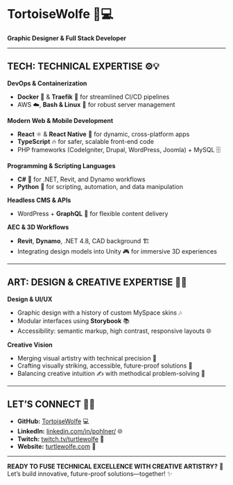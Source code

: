 # TortoiseWolfe 🎨💻  
**Graphic Designer & Full Stack Developer**

---

## TECH: TECHNICAL EXPERTISE ⚙️💡

**DevOps & Containerization**  
- **Docker** 🐳 & **Traefik** 🚦 for streamlined CI/CD pipelines  
- AWS ☁️, **Bash & Linux** 🐧 for robust server management

**Modern Web & Mobile Development**  
- **React** ⚛️ & **React Native** 📱 for dynamic, cross-platform apps  
- **TypeScript** 🔥 for safer, scalable front-end code  
- PHP frameworks (CodeIgniter, Drupal, WordPress, Joomla) + MySQL 🗄️

**Programming & Scripting Languages**  
- **C#** 🎯 for .NET, Revit, and Dynamo workflows  
- **Python** 🐍 for scripting, automation, and data manipulation

**Headless CMS & APIs**  
- WordPress + **GraphQL** 🔗 for flexible content delivery

**AEC & 3D Workflows**  
- **Revit**, **Dynamo**, .NET 4.8, CAD background 🏗️  
- Integrating design models into Unity 🎮 for immersive 3D experiences

---

## ART: DESIGN & CREATIVE EXPERTISE 🎨✨

**Design & UI/UX**  
- Graphic design with a history of custom MySpace skins 🎶  
- Modular interfaces using **Storybook** 📚  
- Accessibility: semantic markup, high contrast, responsive layouts 🌐

**Creative Vision**  
- Merging visual artistry with technical precision 🤝  
- Crafting visually striking, accessible, future-proof solutions 🌟  
- Balancing creative intuition ✍️ with methodical problem-solving 🤔

---

## LET’S CONNECT 🤝🔗

- **GitHub:** [TortoiseWolfe](https://github.com/TortoiseWolfe) 💻  
- **LinkedIn:** [linkedin.com/in/pohlner/](https://www.linkedin.com/in/pohlner/) 🌐  
- **Twitch:** [twitch.tv/turtlewolfe](https://www.twitch.tv/turtlewolfe) 🎥  
- **Website:** [turtlewolfe.com](https://turtlewolfe.com/) 🌟

---

**READY TO FUSE TECHNICAL EXCELLENCE WITH CREATIVE ARTISTRY?** 🚀  
Let’s build innovative, future-proof solutions—together! ✨
